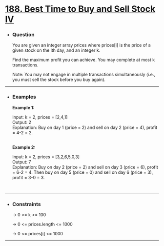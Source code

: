 <a href="https://leetcode.com/problems/best-time-to-buy-and-sell-stock-iv/"><h1>188. Best Time to Buy and Sell Stock IV</h1></a>

- <h3>Question</h3>
    You are given an integer array prices where prices[i] is the price of a given stock on the ith day, and an integer k.

    Find the maximum profit you can achieve. You may complete at most k transactions.

    Note: You may not engage in multiple transactions simultaneously (i.e., you must sell the stock before you buy again).
<hr>

- <h3>Examples</h3>
    <div>
    <b>Example 1:</b>

    Input: k = 2, prices = [2,4,1]<br>
    Output: 2 <br>
    Explanation: Buy on day 1 (price = 2) and sell on day 2 (price = 4), profit = 4-2 = 2.
    </div>
    <br>
    <div>
    <b>Example 2:</b>

    Input: k = 2, prices = [3,2,6,5,0,3]<br>
    Output: 7 <br>
    Explanation: Buy on day 2 (price = 2) and sell on day 3 (price = 6), profit = 6-2 = 4. Then buy on day 5 (price = 0) and sell on day 6 (price = 3), profit = 3-0 = 3.
    </div>
    <br>
<hr>

- <h3>Constraints</h3>
    → 0 <= k <= 100
    
    → 0 <= prices.length <= 1000
    
    → 0 <= prices[i] <= 1000
<hr>

